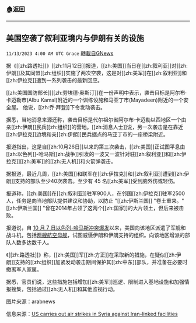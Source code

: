 ###  [:house:返回](README.md)
---


## 美国空袭了叙利亚境内与伊朗有关的设施
`11/13/2023 4:00 AM UTC Grace` [轉載自GNews](https://gnews.org/articles/1969310)

据《[[zh:路透社]]》[[zh:11月12日]]报道，[[zh:美国]]当日在[[zh:叙利亚]]对[[zh:伊朗]]及其同盟[[zh:组织]]实施了两次空袭，这是对[[zh:美军]]在[[zh:叙利亚]]和[[zh:伊拉克]]遭到一系列袭击的最新回应。

[[zh:美国国防部长]][[zh:劳埃德·奥斯汀]]在一份声明中表示，袭击目标是阿尔布·卡迈勒市(Albu Kamal)附近的一个训练设施和马亚丁市(Mayadeen)附近的一个安全屋。 他说，[[zh:乔·拜登]]下令发动袭击。

据悉，当地消息来源还称，袭击目标是代尔祖尔省阿尔布·卡迈勒以西地区一个由亲[[zh:伊朗]]民兵[[zh:组织]]的营地。[[zh:消息人士]]说，另一次袭击是在靠近[[zh:伊拉克]]边境和亲[[zh:伊朗]]民兵据点的马亚丁市的一座桥梁附近。

报道指出，这是自[[zh:10月26日]]以来的第三次袭击，[[zh:美国]]正试图平息由[[zh:以色列]]\-哈马斯[[zh:战争]]引发的一波又一波针对驻[[zh:叙利亚]]和[[zh:伊拉克]][[zh:美军]]的[[zh:无人机]]和火箭弹袭击。

据报道，最近几周，[[zh:美国]]和联军在[[zh:伊拉克]]和[[zh:叙利亚]]遭到[[zh:伊朗]]支持的部队至少40次袭击。至少有 45 名[[zh:美军]]受到脑外伤或轻伤。

报道称，[[zh:美国]]在[[zh:叙利亚]]驻军900人，在邻国[[zh:伊拉克]]驻军2500人，任务是向当地部队提供建议和协助，以防止 "[[zh:伊斯兰国]] "卷土重来。"[[zh:伊斯兰国]] "曾在2014年占领了这两个[[zh:国家]]的大片领土，但后来被击败。

报道说，自 [10 月 7 日以色列\-哈马斯冲突爆发](https://gnews.org/m/1802109)以来，美国向该地区派遣了军舰和战斗机，包括[两艘航空母舰](https://gnews.org/m/1861369)，试图威慑伊朗和伊朗支持的组织。向该地区增派的部队人数多达数千人。

《[[zh:路透社]]》称，[[zh:美国]]军[[zh:方正]]在采取新的措施，在疑似[[zh:伊朗]]支持的[[zh:组织]]加紧发动袭击期间保护其[[zh:中东]]部队，并准备在必要时撤离军人家属。

据悉，官员们说，这些措施包括增加[[zh:美军]]巡逻、限制进入基地设施和加强情报搜集，包括通过[[zh:无人机]]和其他监视行动。

图片来源：arabnews

信息来源：[US carries out air strikes in Syria against Iran-linked facilities](https://www.reuters.com/world/middle-east/us-carries-out-two-air-strikes-against-iran-aligned-groups-syria-official-2023-11-12/)
